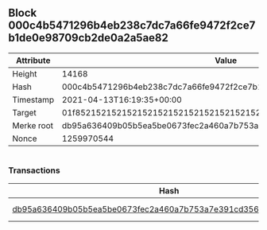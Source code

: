 ## Block 000c4b5471296b4eb238c7dc7a66fe9472f2ce7b1de0e98709cb2de0a2a5ae82

Attribute | Value
--- | ---
Height | 14168
Hash | 000c4b5471296b4eb238c7dc7a66fe9472f2ce7b1de0e98709cb2de0a2a5ae82
Timestamp | 2021-04-13T16:19:35+00:00
Target | 01f8521521521521521521521521521521521521521521521521521521521521
Merke root | db95a636409b05b5ea5be0673fec2a460a7b753a7e391cd35650a13fea311d8c
Nonce | 1259970544

```

```

### Transactions

Hash | Amount
--- | ---
[db95a636409b05b5ea5be0673fec2a460a7b753a7e391cd35650a13fea311d8c](db95a636409b05b5ea5be0673fec2a460a7b753a7e391cd35650a13fea311d8c.md) | 10.00000000 SKEPTI 
